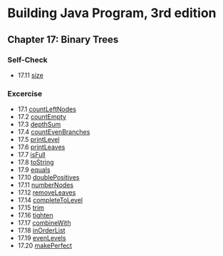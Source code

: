 # Building Java Program, 3rd edition

## Chapter 17: Binary Trees

### Self-Check 

+ 17.11 [size](size.java)

### Excercise

+ 17.1 [countLeftNodes](countLeftNodes.java)
+ 17.2 [countEmpty](countEmpty.java)
+ 17.3 [depthSum](depthSum.java)
+ 17.4 [countEvenBranches](countEvenBranches.java)
+ 17.5 [printLevel](printLevel.java)
+ 17.6 [printLeaves](printLeaves.java)
+ 17.7 [isFull](isFull.java)
+ 17.8 [toString](toString.java)
+ 17.9 [equals](equals.java)
+ 17.10 [doublePositives](doublePositives.java)
+ 17.11 [numberNodes](numberNodes.java)
+ 17.12 [removeLeaves](removeLeaves.java)
+ 17.14 [completeToLevel](completeToLevel.java)
+ 17.15 [trim](trim.java)
+ 17.16 [tighten](tighten.java)
+ 17.17 [combineWith](combineWith.java)
+ 17.18 [inOrderList](inOrderList.java)
+ 17.19 [evenLevels](evenLevels.java)
+ 17.20 [makePerfect](makePerfect.java) 

